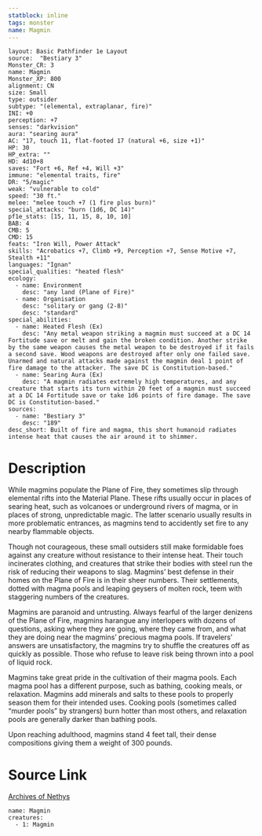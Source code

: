 ```yaml
---
statblock: inline
tags: monster
name: Magmin
---
```

```statblock
layout: Basic Pathfinder 1e Layout
source:  "Bestiary 3"
Monster_CR: 3
name: Magmin
Monster_XP: 800
alignment: CN
size: Small
type: outsider
subtype: "(elemental, extraplanar, fire)"
INI: +0
perception: +7
senses: "darkvision"
aura: "searing aura"
AC: "17, touch 11, flat-footed 17 (natural +6, size +1)"
HP: 30
HP_extra: ""
HD: 4d10+8
saves: "Fort +6, Ref +4, Will +3"
immune: "elemental traits, fire"
DR: "5/magic"
weak: "vulnerable to cold"
speed: "30 ft."
melee: "melee touch +7 (1 fire plus burn)"
special_attacks: "burn (1d6, DC 14)"
pf1e_stats: [15, 11, 15, 8, 10, 10]
BAB: 4
CMB: 5
CMD: 15
feats: "Iron Will, Power Attack"
skills: "Acrobatics +7, Climb +9, Perception +7, Sense Motive +7, Stealth +11"
languages: "Ignan"
special_qualities: "heated flesh"
ecology:
  - name: Environment
    desc: "any land (Plane of Fire)"
  - name: Organisation
    desc: "solitary or gang (2-8)"
    desc: "standard"
special_abilities:
  - name: Heated Flesh (Ex)
    desc: "Any metal weapon striking a magmin must succeed at a DC 14 Fortitude save or melt and gain the broken condition. Another strike by the same weapon causes the metal weapon to be destroyed if it fails a second save. Wood weapons are destroyed after only one failed save. Unarmed and natural attacks made against the magmin deal 1 point of fire damage to the attacker. The save DC is Constitution-based."
  - name: Searing Aura (Ex)
    desc: "A magmin radiates extremely high temperatures, and any creature that starts its turn within 20 feet of a magmin must succeed at a DC 14 Fortitude save or take 1d6 points of fire damage. The save DC is Constitution-based."
sources:
  - name: "Bestiary 3"
    desc: "189"
desc_short: Built of fire and magma, this short humanoid radiates intense heat that causes the air around it to shimmer.
```
# Description
While magmins populate the Plane of Fire, they sometimes slip through elemental rifts into the Material Plane. These rifts usually occur in places of searing heat, such as volcanoes or underground rivers of magma, or in places of strong, unpredictable magic. The latter scenario usually results in more problematic entrances, as magmins tend to accidently set fire to any nearby flammable objects.

Though not courageous, these small outsiders still make formidable foes against any creature without resistance to their intense heat. Their touch incinerates clothing, and creatures that strike their bodies with steel run the risk of reducing their weapons to slag. Magmins’ best defense in their homes on the Plane of Fire is in their sheer numbers. Their settlements, dotted with magma pools and leaping geysers of molten rock, teem with staggering numbers of the creatures.

Magmins are paranoid and untrusting. Always fearful of the larger denizens of the Plane of Fire, magmins harangue any interlopers with dozens of questions, asking where they are going, where they came from, and what they are doing near the magmins’ precious magma pools. If travelers’ answers are unsatisfactory, the magmins try to shuffle the creatures off as quickly as possible. Those who refuse to leave risk being thrown into a pool of liquid rock.

Magmins take great pride in the cultivation of their magma pools. Each magma pool has a different purpose, such as bathing, cooking meals, or relaxation. Magmins add minerals and salts to these pools to properly season them for their intended uses. Cooking pools (sometimes called “murder pools” by strangers) burn hotter than most others, and relaxation pools are generally darker than bathing pools.

Upon reaching adulthood, magmins stand 4 feet tall, their dense compositions giving them a weight of 300 pounds.
# Source Link
[Archives of Nethys](https://aonprd.com/MonsterDisplay.aspx?ItemName=Magmin)
```encounter-table
name: Magmin
creatures:
  - 1: Magmin
```

